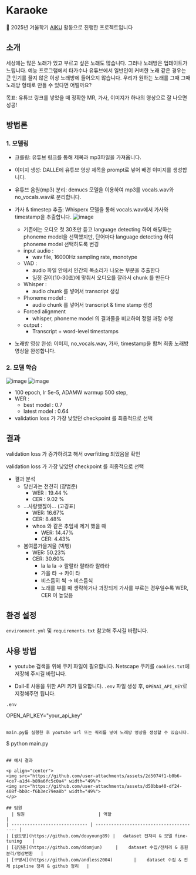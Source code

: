 # Karaoke

📢 2025년 겨울학기 [AIKU](https://github.com/AIKU-Official) 활동으로 진행한 프로젝트입니다

## 소개

세상에는 많은 노래가 있고 부르고 싶은 노래도 많습니다. 그러나 노래방은 업데이트가 느립니다. 예능 프로그램에서 타가수나 유튜브에서 일반인이 커버한 노래 같은 경우는 큰 인기를 끌지 않은 이상 노래방에 들어오지 않습니다. 우리가 원하는 노래를 그때 그때 노래방 형태로 만들 수 있다면 어떨까요? 

목표: 유튜브 링크를 넣었을 때 정확한 MR, 가사, 이미지가 하나의 영상으로 잘 나오면 성공!

## 방법론
### 1. 모델링
- 크롤링: 유튜브 링크를 통해 제목과 mp3파일을 가져옵니다.
  
- 이미지 생성: DALLE에 유튜브 영상 제목을 prompt로 넣어 배경 이미지를 생성합니다.
  
- 유튜브 음원(mp3) 분리: demucs 모델을 이용하여 mp3를 vocals.wav와 no_vocals.wav로 분리합니다.
  
- 가사 & timestep 추출: Whisperx 모델을 통해 vocals.wav에서 가사와 timestamp을 추출합니다.
  ![image](https://github.com/user-attachments/assets/47d2cd4e-0bd3-4504-9069-419b2cb5dc0b)
  - 기존에는 오디오 첫 30초만 듣고 language detecting 하여 해당하는 phoneme model을 선택했지만, 단어마다 language detecting 하여 phoneme model 선택하도록 변경
  - input audio :
    - wav file, 16000Hz sampling rate, monotype
  - VAD :
    - audio 파일 안에서 인간의 목소리가 나오는 부분을 추출한다
    - 일정 길이(10-30초)에 맞춰서 오디오를 잘라서 chunk 를 만든다
  - Whisper :
    - audio chunk 를 넣어서 transcript 생성
  - Phoneme model :
    - audio chunk 를 넣어서 transcript & time stamp 생성
  - Forced alignment
    - whisper, phoneme model 의 결과물을 비교하여 정렬 과정 수행
  - output :
    - Transcript + word-level timestamps
- 노래방 영상 완성: 이미지, no_vocals.wav, 가사, timestamp을 합쳐 최종 노래방 영상을 완성합니다.
### 2. 모델 학습
![image](https://github.com/user-attachments/assets/8ebc3ca7-b310-4de2-998e-34e44dc62443)
![image](https://github.com/user-attachments/assets/98e5a045-760b-41fb-8707-b7b7d80e7892)
- 100 epoch, lr 5e-5, ADAMW warmup 500 step,
- WER :
    - best model : 0.7
    - latest model : 0.64
- validation loss 가 가장 낮았던 checkpoint 를 최종적으로 선택

## 결과

validation loss 가 증가하려고 해서 overfitting 되었음을 확인 

validation loss 가 가장 낮았던 checkpoint 를 최종적으로 선택 

- 결과 분석
    - 당신과는 천천히 (장범준)
        - WER : 19.44 %
        - CER : 9.02 %
    - …사랑했잖아… (고경표)
        - WER: 16.67%
        - CER: 8.48%
        - whoa 와 같은 추임새 제거 했을 때
            - WER: 14.47%
            - CER: 4.43%
    - 봄여름가을겨울 (빅뱅)
        - WER: 50.23%
        - CER: 30.60%
            - la la la → 랄랄라 랄라라 랄라라
            - 가을 타 → 카이 타
            - 비스듬히 씩 → 비스듬식
            - 노래를 부를 때 생략하거나 과장되게 가사를 부르는 경우일수록 WER, CER 이 높았음

## 환경 설정

`environment.yml` 및 `requirements.txt` 참고해 주시길 바랍니다.

## 사용 방법

- youtube 검색을 위해 쿠키 파일이 필요합니다. Netscape 쿠키를 `cookies.txt`에 저장해 주시길 바랍니다.

- Dall-E 사용을 위한 API 키가 필요합니다. `.env` 파일 생성 후, `OPENAI_API_KEY`로 지정해주면 됩니다.

```
.env
```
OPEN_API_KEY="your_api_key"
```

main.py를 실행한 후 youtube url 또는 쿼리를 넣어 노래방 영상을 생성할 수 있습니다.
```
$ python main.py
```

## 예시 결과

<p align="center">
<img src="https://github.com/user-attachments/assets/2d5074f1-b0b6-4ce7-a1d4-b89a6fc5c0a4" width="49%">
<img src="https://github.com/user-attachments/assets/d50bba40-df24-408f-bb0c-f6b3ec79ea8b" width="49%">
</p>

## 팀원
  | 팀원                            | 역할                                       |
| ----------------------------- | ---------------------------------------- |
| [권도영](https://github.com/douyoung89) |   dataset 전처리 & 모델 fine-tuning    |
| [김민준](https://github.com/ddomjun)     |    dataset 수집/전처리 & 음원분리/영상변환   |
| [구영서](https://github.com/andless2004)        |    dataset 수집 & 전체 pipeline 정리 & github 정리   |
